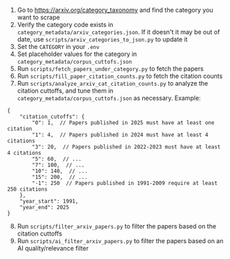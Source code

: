 1. Go to https://arxiv.org/category_taxonomy and find the category you want to scrape
2. Verify the category code exists in `category_metadata/arxiv_categories.json`. If it doesn't it may be out of date, use `scripts/arxiv_categories_to_json.py` to update it
3. Set the `CATEGORY` in your `.env`
4. Set placeholder values for the category in `category_metadata/corpus_cuttofs.json`
5. Run `scripts/fetch_papers_under_category.py` to fetch the papers
6. Run `scripts/fill_paper_citation_counts.py` to fetch the citation counts
7. Run `scripts/analyze_arxiv_cat_citation_counts.py` to analyze the citation cuttoffs, and tune them in `category_metadata/corpus_cuttofs.json` as necessary. Example:

```json5
{
    "citation_cutoffs": {
        "0": 1,  // Papers published in 2025 must have at least one citation
        "1": 4,  // Papers published in 2024 must have at least 4 citations
        "3": 20,  // Papers published in 2022-2023 must have at least 4 citations
        "5": 60,  // ...
        "7": 100,  // ...
        "10": 140,  // ...
        "15": 200,  // ...
        "-1": 250  // Papers published in 1991-2009 require at least 250 citations
    },
    "year_start": 1991,
    "year_end": 2025
}
```

8. Run `scripts/filter_arxiv_papers.py` to filter the papers based on the citation cuttoffs
9. Run `scripts/ai_filter_arxiv_papers.py` to filter the papers based on an AI quality/relevance filter
